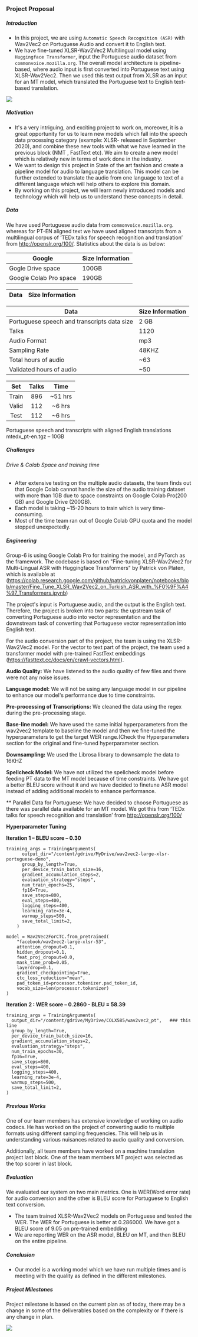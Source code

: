 ### Project Proposal

##### Introduction
 - In this project, we are using `Automatic Speech Recognition (ASR)` with Wav2Vec2 on Portuguese Audio and convert it to English text.
 - We have fine-tuned XLSR-Wav2Vec2 Multilingual model using `Huggingface Transformer`, input the Portuguese audio dataset from `commonvoice.mozilla.org`. The overall model architecture is pipeline-based, where audio input is first converted into Portuguese text using XLSR-Wav2Vec2. Then we used this text output from XLSR as an input for an MT model, which translated the Portuguese text to English text-based translation.

![](./img/flow.PNG)

##### Motivation

- It's a very intriguing, and exciting project to work on, moreover, it is a great opportunity for us to learn new models which fall into the speech data processing category (example: XLSR- released in September 2020), and combine these new tools with what we have learned in the previous block (NMT , FastText etc). We aim to create a new model which is relatively new in terms of work done in the industry.
- We want to design this project in State of the art fashion and create a pipeline model for audio to language translation. This model can be further extended to translate the audio from one language to text of a different language which will help others to explore this domain.
- By working on this project, we will learn newly introduced models and technology which will help us to understand these concepts in detail.

##### Data

We have used Portuguese audio data from `commonvoice.mozilla.org`. whereas for PT-EN aligned text we have used aligned transcripts from a multilingual corpus of ‘TEDx talks for speech recognition and translation’ from http://openslr.org/100/. Statistics about the data is as below:

|Google|Size Information|
|---|---|
| Gogle Drive space | 100GB |
| Google Colab Pro space | 190GB |

|Data|Size Information|
|---|---|

|Data|Size Information|
|---|---|
| Portuguese speech and transcripts data size | 2 GB |
| Talks | 1120 |
| Audio Format | mp3 |
| Sampling Rate | 48KHZ |
| Total hours of audio | ~63 |
| Validated hours of audio | ~50 |

| Set | Talks | Time |
| :-----: | :-: | :-: |
| Train | 896 | ~51 hrs |
| Valid | 112 | ~6 hrs |
| Test | 112 | ~6 hrs |

Portuguese speech and transcripts with aligned English translations
mtedx_pt-en.tgz – 10GB


##### Challenges

###### Drive & Colab Space and training time

- After extensive testing on the multiple audio datasets, the team finds out that Google Colab cannot handle the size of the audio training dataset with more than 1GB due to space constraints on Google Colab Pro(200 GB) and Google Drive (200GB).  
- Each model is taking ~15-20 hours to train which is very time-consuming.
- Most of the time team ran out of Google Colab GPU quota and the model stopped unexpectedly.




##### Engineering

Group-6 is using Google Colab Pro for training the model, and PyTorch as the framework. The codebase is based on "Fine-tuning XLSR-Wav2Vec2 for Multi-Lingual ASR with Huggingface Transformers" by Patrick von Platen, which is available at (https://colab.research.google.com/github/patrickvonplaten/notebooks/blob/master/Fine_Tune_XLSR_Wav2Vec2_on_Turkish_ASR_with_%F0%9F%A4%97_Transformers.ipynb)

The project's input is Portuguese audio, and the output is the English text. Therefore, the project is broken into two parts: the upstream task of converting Portuguese audio into vector representation and the downstream task of converting that Portuguese vector representation into English text.

For the audio conversion part of the project, the team is using the XLSR-Wav2Vec2 model. For the vector to text part of the project, the team used a transformer model with pre-trained FastText embeddings (https://fasttext.cc/docs/en/crawl-vectors.html).

**Audio Quality:** We have listened to the audio quality of few files and there were not any noise issues.

**Language model:** We will not be using any language model in our pipeline to enhance our model's performance due to time constraints.

**Pre-processing of Transcriptions:** We cleaned the data using the regex during the pre-processing stage.

**Base-line model:** We have used the same initial hyperparameters from the wav2vec2 template to baseline the model and then we fine-tuned the hyperparameters to get the target WER range.(Check the Hyperparameters section for the original and fine-tuned hyperparameter section.

**Downsampling:** We used the Librosa library to downsample the data to 16KHZ

**Spellcheck Model:** We have not utilized the spellcheck model before feeding PT data to the MT model because of time constraints. We have got a better BLEU score without it and we have decided to finetune ASR model instead of adding additional models to enhance performance.

** Parallel Data for Portuguese: We have decided to choose Portuguese as there was parallel data available for an MT model. We got this from ‘TEDx talks for speech recognition and translation’ from http://openslr.org/100/

**Hyperparameter Tuning**

**Iteration 1 – BLEU score – 0.30**
        

    training_args = TrainingArguments(
          output_dir="/content/gdrive/MyDrive/wav2vec2-large-xlsr-portuguese-demo",  
          group_by_length=True,
          per_device_train_batch_size=16,
          gradient_accumulation_steps=2,
          evaluation_strategy="steps",
          num_train_epochs=25,
          fp16=True,
          save_steps=800,
          eval_steps=400,
          logging_steps=400,
          learning_rate=3e-4,
          warmup_steps=500,
          save_total_limit=2,
        )
        
    model = Wav2Vec2ForCTC.from_pretrained(
        "facebook/wav2vec2-large-xlsr-53", 
        attention_dropout=0.1,
        hidden_dropout=0.1,
        feat_proj_dropout=0.0,
        mask_time_prob=0.05,
        layerdrop=0.1,
        gradient_checkpointing=True, 
        ctc_loss_reduction="mean", 
        pad_token_id=processor.tokenizer.pad_token_id,
        vocab_size=len(processor.tokenizer)
    )

**Iteration 2 : WER score – 0.2860 - BLEU = 58.39**


    training_args = TrainingArguments(
      output_dir="/content/gdrive/MyDrive/COLX585/wav2vec2_pt",   ### this line
      group_by_length=True,
      per_device_train_batch_size=16,
      gradient_accumulation_steps=2,
      evaluation_strategy="steps",
      num_train_epochs=30,
      fp16=True,
      save_steps=800,
      eval_steps=400,
      logging_steps=400,
      learning_rate=3e-4,
      warmup_steps=500,
      save_total_limit=2,
    )


##### Previous Works

One of our team members has extensive knowledge of working on audio codecs. He has worked on the project of converting audio to multiple formats using different sampling frequencies. This will help us in understanding various nuisances related to audio quality and conversion.

Additionally, all team members have worked on a machine translation project last block. One of the team members MT project was selected as the top scorer in last block.

##### Evaluation
We evaluated our system on two main metrics. One is WER(Word error rate) for audio conversion and the other is BLEU score for Portuguese to English text conversion.
- The team trained XLSR-Wav2Vec2 models on Portuguese and tested the WER. The WER for Portuguese is better at 0.286000.
We have got a BLEU score of 9.05 on pre-trained embedding
- We are reporting WER on the ASR model, BLEU on MT, and then BLEU on the entire pipeline.

##### Conclusion
- Our model is a working model which we have run multiple times and is meeting with the quality as defined in the different milestones.

##### Project Milestones

Project milestone is based on the current plan as of today, there may be a change in some of the deliverables based on the complexity or if there is any change in plan.

![](./img/timeline.PNG)

